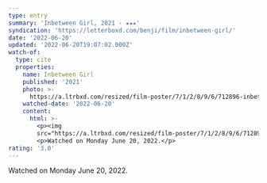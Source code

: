 ```yaml
---
type: entry
summary: 'Inbetween Girl, 2021 - ★★★'
syndication: 'https://letterboxd.com/benji/film/inbetween-girl/'
date: '2022-06-20'
updated: '2022-06-20T19:07:02.000Z'
watch-of:
  type: cite
  properties:
    name: Inbetween Girl
    published: '2021'
    photo: >-
      https://a.ltrbxd.com/resized/film-poster/7/1/2/8/9/6/712896-inbetween-girl-0-600-0-900-crop.jpg?v=14ed603add
    watched-date: '2022-06-20'
    content:
      html: >-
        <p><img
        src="https://a.ltrbxd.com/resized/film-poster/7/1/2/8/9/6/712896-inbetween-girl-0-600-0-900-crop.jpg?v=14ed603add"/></p>
        <p>Watched on Monday June 20, 2022.</p>
rating: '3.0'
---
```

Watched on Monday June 20, 2022.
